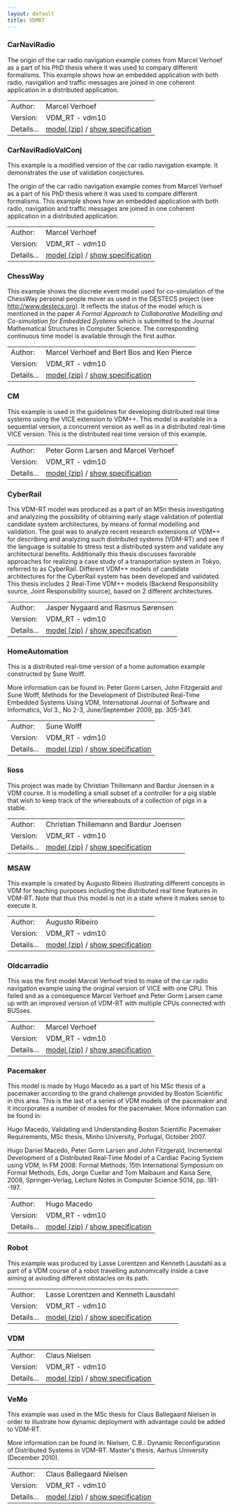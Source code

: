 ```yaml
---
layout: default
title: VDMRT
---
```


### CarNaviRadio
The origin of the car radio navigation example comes from Marcel
Verhoef as a part of his PhD thesis where it was used to compary
different formalisms. This example shows how an embedded application
with both radio, navigation and traffic messages are joined in one
coherent application in a distributed application.


| | |
|------|-------|
|Author:|Marcel Verhoef|
|Version:|VDM_RT - vdm10|
|Details...|[model (zip)](CarNaviRadioRT/CarNaviRadio.zip)  / [show specification](CarNaviRadioRT/index.html)|


### CarNaviRadioValConj
This example is a modified version of the car radio navigation example. It demonstrates the use of validation conjectures.

The origin of the car radio navigation example comes from Marcel Verhoef as a part of his PhD thesis where it was used to compare different formalisms. This example shows how an embedded application with both radio, navigation and traffic messages are joined in one
coherent application in a distributed application.


| | |
|------|-------|
|Author:|Marcel Verhoef|
|Version:|VDM_RT - vdm10|
|Details...|[model (zip)](CarNaviRadioValConjRT/CarNaviRadioValConj.zip)  / [show specification](CarNaviRadioValConjRT/index.html)|


### ChessWay
This example shows the discrete event model used for
co-simulation of the ChessWay personal people mover
as used in the DESTECS project (see http://www.destecs.org).
It reflects the status of the model which is mentioned
in the paper <I>A Formal Approach to Collaborative Modelling
and Co-simulation for Embedded Systems</I> which is submitted
to the Journal Mathematical Structures in Computer Science.
The corresponding continuous time model is available
through the first author.


| | |
|------|-------|
|Author:|Marcel Verhoef and Bert Bos and Ken Pierce|
|Version:|VDM_RT - vdm10|
|Details...|[model (zip)](ChessWayRT/ChessWay.zip)  / [show specification](ChessWayRT/index.html)|


### CM
This example is used in the guidelines for developing distributed 
real time systems using the VICE extension to VDM++. This model 
is available in a sequential version, a concurrent version as
well as in a distributed real-time VICE version. This is the 
distributed real time version of this example.


| | |
|------|-------|
|Author:|Peter Gorm Larsen and Marcel Verhoef|
|Version:|VDM_RT - vdm10|
|Details...|[model (zip)](CMRT/CM.zip)  / [show specification](CMRT/index.html)|


### CyberRail
This VDM-RT model was produced as a part of an MSn thesis investigating and analyzing
the possibility of obtaining early stage validation of potential candidate system 
architectures, by means of formal modelling and validation. The goal was to analyze 
recent research extensions of VDM++ for describing and analyzing such distributed 
systems (VDM-RT) and see if the language is suitable to stress test a distributed 
system and validate any architectural benefits. Additionally this thesis discusses
favorable approaches for realizing a case study of a transportation system in Tokyo, 
referred to as CyberRail. Different VDM++ models of candidate architectures for the 
CyberRail system has been developed and validated. This thesis includes 2 Real-Time 
VDM++ models (Backend Responsibility source, Joint Responsibility source), based 
on 2 different architectures.


| | |
|------|-------|
|Author:|Jasper Nygaard and Rasmus Sørensen|
|Version:|VDM_RT - vdm10|
|Details...|[model (zip)](CyberRailRT/CyberRail.zip)  / [show specification](CyberRailRT/index.html)|


### HomeAutomation
This is a distributed real-time version of a home automation example constructed
by Sune Wolff. 

More information can be found in:
Peter Gorm Larsen, John Fitzgerald and Sune Wolff, Methods for the Development 
of Distributed Real-Time Embedded Systems Using VDM, International Journal of 
Software and Informatics, Vol 3., No 2-3, June/September 2009, pp. 305-341.


| | |
|------|-------|
|Author:|Sune Wolff|
|Version:|VDM_RT - vdm10|
|Details...|[model (zip)](HomeAutomationRT/HomeAutomation.zip)  / [show specification](HomeAutomationRT/index.html)|


### Iioss
This project was made by Christian Thillemann and Bardur Joensen in a
VDM course. It is modelling a small subset of a controller for a pig 
stable that wish to keep track of the whereabouts of a collection of pigs
in a stable.


| | |
|------|-------|
|Author:|Christian Thillemann and Bardur Joensen|
|Version:|VDM_RT - vdm10|
|Details...|[model (zip)](iiossRT/Iioss.zip)  / [show specification](iiossRT/index.html)|


### MSAW
This example is created by Augusto Ribeiro illustrating different concepts in VDM 
for teaching purposes including the distributed real time features in VDM-RT. Note
that thus this model is not in a state where it makes sense to execute it.


| | |
|------|-------|
|Author:|Augusto Ribeiro|
|Version:|VDM_RT - vdm10|
|Details...|[model (zip)](MSAWRT/MSAW.zip)  / [show specification](MSAWRT/index.html)|


### Oldcarradio
This was the first model Marcel Verhoef tried to make of the car
radio navigation example using the original version of VICE with
one CPU. This failed and as a consequence Marcel Verhoef and Peter
Gorm Larsen came up with an improved version of VDM-RT with 
multiple CPUs connected with BUSses.


| | |
|------|-------|
|Author:|Marcel Verhoef|
|Version:|VDM_RT - vdm10|
|Details...|[model (zip)](oldcarradioRT/Oldcarradio.zip)  / [show specification](oldcarradioRT/index.html)|


### Pacemaker
This model is made by Hugo Macedo as a part of his MSc thesis of a
pacemaker according to the grand challenge provided by Boston
Scientific in this area. This is the last of a series of VDM models
of the pacemaker and it incorporates a number of modes for the 
pacemaker. More information can be found in:

Hugo Macedo, Validating and Understanding Boston Scientific Pacemaker
Requirements, MSc thesis, Minho University, Portugal, October 2007.

Hugo Daniel Macedo, Peter Gorm Larsen and John Fitzgerald, Incremental 
Development of a Distributed Real-Time Model of a Cardiac Pacing System 
using VDM, In FM 2008: Formal Methods, 15th International Symposium on 
Formal Methods, Eds, Jorge Cuellar and Tom Maibaum and Kaisa Sere, 2008,
Springer-Verlag, Lecture Notes in Computer Science 5014, pp. 181--197.


| | |
|------|-------|
|Author:|Hugo Macedo|
|Version:|VDM_RT - vdm10|
|Details...|[model (zip)](PacemakerRT/Pacemaker.zip)  / [show specification](PacemakerRT/index.html)|


### Robot
This example was produced by Lasse Lorentzen and Kenneth Lausdahl
as a part of a VDM course of a robot travelling autonomically inside
a cave aiming at avioding different obstacles on its path.


| | |
|------|-------|
|Author:|Lasse Lorentzen and Kenneth Lausdahl|
|Version:|VDM_RT - vdm10|
|Details...|[model (zip)](RobotRT/Robot.zip)  / [show specification](RobotRT/index.html)|


### VDM



| | |
|------|-------|
|Author:|Claus Nielsen|
|Version:|VDM_RT - vdm10|
|Details...|[model (zip)](VDMRT/VDM.zip)  / [show specification](VDMRT/index.html)|


### VeMo
This example was used in the MSc thesis for Claus Ballegaard
Nielsen in order to illustrate how dynamic deployment with advantage 
could be added to VDM-RT.

More information can be found in:
Nielsen, C.B.: Dynamic Reconfiguration of Distributed Systems in VDM-RT. 
Master's thesis, Aarhus University (December 2010).


| | |
|------|-------|
|Author:|Claus Ballegaard Nielsen|
|Version:|VDM_RT - vdm10|
|Details...|[model (zip)](VeMoRT/VeMo.zip)  / [show specification](VeMoRT/index.html)|

